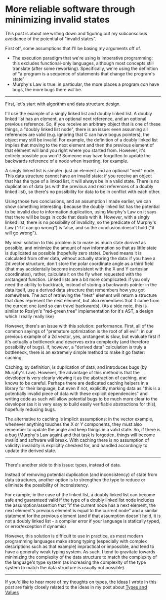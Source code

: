 More reliable software through minimizing invalid states
===

This post is about me writing down and figuring out my subconscious avoidance of the potential of "invalid states".

First off, some assumptions that I'll be basing my arguments off of.

* The execution paradigm that we're using is imperative programming: this excludes functional-only languages, although most concepts still translate (after some reworking). Specifically, we're using the definition of "a program is a sequence of statements that change the program's state"
* Murphy's Law is true: in particular, the more places a program *can* have bugs, the more bugs there *will* be.

---

First, let's start with algorithm and data structure design.

I'll use the example of a singly linked list and doubly linked list. A doubly linked list has an element, an optional next reference, and an optional previous reference. So, if you receive an arbitrary object that is one of these things, a "doubly linked list node", there is an issue: even assuming all references are valid (e.g. ignoring that C can have bogus pointers), the object may still be invalid. For example, the definition of a doubly linked list implies that moving to the next element and then the previous element of that element will land you right where you started from. However, it's entirely possible you won't! Someone may have forgotten to update the backwards reference of a node when inserting, for example.

A singly linked list is simpler: just an element and an optional "next" node. This data structure cannot have an invalid state: if you receive an object that has the type of a linked list, it will always be in a valid state. There is no duplication of data (as with the previous and next references of a doubly linked list), so there's no possibility for data to be in conflict with each other.

Using those two conclusions, and an assumption I made earlier, we can show something interesting: because the doubly linked list has the potential to be invalid due to information duplication, using Murphy's Law on it says that there will be bugs in code that deals with it. However, with a singly linked list, there is no possibility of invalidity, so the predicate of Murphy's Law ("if it can go wrong") is false, and so the conclusion doesn't hold ("it will go wrong").

My ideal solution to this problem is to make as much state *derived* as possible, and minimize the amount of raw information so that as little state is duplicated as possible (hopefully zero state). Derived means it is calculated from other data, without actually storing the data: if you have a 2d vector structure, don't store the polar coordinate angle as a third field (that may accidentally become inconsistent with the X and Y cartesian coordinates), rather, calculate it on the fly when requested with the arctangent function. Linked lists are a bit more complicated: if you only need the ability to backtrack, instead of storing a backwards pointer in the data itself, use a derived data structure that remembers how you got somewhere. The act of retrieving the "next" element will return a structure that does represent the next element, but also remembers that it came from the current one (and so can travel backwards). (As a side note, this is similar to Roslyn's "red-green tree" implementation for it's AST, a design which I really really like)

However, there's an issue with this solution: performance. First, all of the common sayings of "premature optimization is the root of all evil": in our previous example of a 2d vector, yes, arctangent is slow, but evaluate first if it's actually a bottleneck and deserves extra complexity (and therefore possibility of bugs). If, however, a "derived data" calculation is truly a bottleneck, there is an extremely simple method to make it go faster: caching.

Caching, by definition, is duplication of data, and introduces bugs (by Murphy's Law). However, the advantage of this method is that the developer is very clearly viewing it as the abstraction of caching, and knows to be careful. Perhaps there are dedicated caching helpers in a library for their language, but even if not, explicitly marking data as "this is a potentially invalid piece of data with these explicit dependencies" and writing code as such will allow potential bugs to be much more clear to the developer (as it is very easy to build easily verifiable abstractions for this), hopefully reducing bugs.

The alternative to caching is implicit assumptions: in the vector example, whenever anything touches the X or Y components, they must also remember to update the angle and keep things in a valid state. So, if there is a bug (Murphy's Law again) and that task is forgotten, things will become invalid and software will break. With caching there is no assumption of validity: invalidity is explicitly checked for, and handled accordingly to update the derived state.

---

There's another side to this issue: types, instead of data.

Instead of removing potential duplication (and inconsistency) of state from data structures, another option is to strengthen the type to reduce or eliminate the possibility of inconsistency.

For example, in the case of the linked list, a doubly linked list can become safe and guaranteed valid if the type of a doubly linked list node includes the assumption/assertion that "if the current node has a next element, the next element's previous element is equal to the current node" and a similar statement for the previous element (and if that assumption doesn't hold, it is not a doubly linked list - a compiler error if your language is statically typed, or error/exception if dynamic)

However, this solution is difficult to use in practice, as most modern programming languages make strong typing (especially with complex descriptions such as that example) impractical or impossible, and tend to have a generally weak typing system. As such, I tend to gravitate towards minimizing the complexity of the data structure to match the complexity of the language's type system (as increasing the complexity of the type system to match the data structure is usually not possible).

---

If you'd like to hear more of my thoughts on types, the ideas I wrote in this post are fairly closely related to the ideas in my post about [Types and Values](http://khyperia.github.io/2016/03/01/types-values.html)
